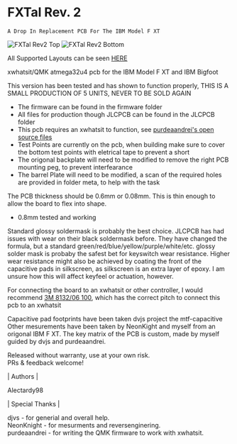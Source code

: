 # FXTal Rev. 2 
    A Drop In Replacement PCB For The IBM Model F XT
                                            
![FXTal Rev2 Top](https://user-images.githubusercontent.com/61422584/179572550-0d33e4d3-237b-4558-9665-d15da1065a68.png)
![FXTal Rev2 Bottom](https://user-images.githubusercontent.com/61422584/179572566-d7b1beae-03b3-488a-b2fd-5e3fa2ef4441.png)


All Supported Layouts can be seen [HERE](http://www.keyboard-layout-editor.com/#/gists/daab9567d1fe4691fd52719a6adab8b0)

xwhatsit/QMK atmega32u4 pcb for the IBM Model F XT and IBM Bigfoot

This version has been tested and has shown to function properly, THIS IS A SMALL PRODUCTION OF 5 UNITS, NEVER TO BE SOLD AGAIN
- The firmware can be found in the firmware folder
- All files for production though JLCPCB can be found in the JLCPCB folder
- This pcb requires an xwhatsit to function, see [purdeaandrei's open source files](https://github.com/purdeaandrei/SMDModelFController)
- Test Points are currently on the pcb, when building make sure to cover the bottom test points with eletrical tape to prevent a short
- The origonal backplate will need to be modified to remove the right PCB mounting peg, to prevent interfearance
- The barrel Plate will need to be modified, a scan of the required holes are provided in folder meta, to help with the task

The PCB thickness should be 0.6mm or 0.08mm. This is thin enough to allow the board to flex into shape.
- 0.8mm tested and working

Standard glossy soldermask is probably the best choice. JLCPCB has had issues with wear on their black soldermask before. They have changed the formula, but a standard green/red/blue/yellow/purple/white/etc. glossy solder mask is probaby the safest bet for keyswitch wear resistance. Higher wear resistance might also be achieved by coating the front of the capacitive pads in silkscreen, as silkscreen is an extra layer of epoxy. I am unsure how this will affect keyfeel or actuation, however.

For connecting the board to an xwhatsit or other controller, I would recommend [3M 8132/06 100](https://www.digikey.com/en/products/detail/3m/8132-06-100/7809902), which has the correct pitch to connect this pcb to an xwhatsit



Capacitive pad footprints have been taken dvjs project the mtf-capacitive Other mesurements have been taken by NeonKight and myself from an origonal IBM F XT. The key matrix of the PCB is custom, made by myself guided by dvjs and purdeaandrei.

Released without warranty, use at your own risk.  
PRs & feedback welcome!

| Authors | 

Alectardy98

| Special Thanks |

djvs - for generial and overall help.   
NeonKnight - for mesurments and reversenginering.   
purdeaandrei - for writing the QMK firmware to work with xwhatsit.   
